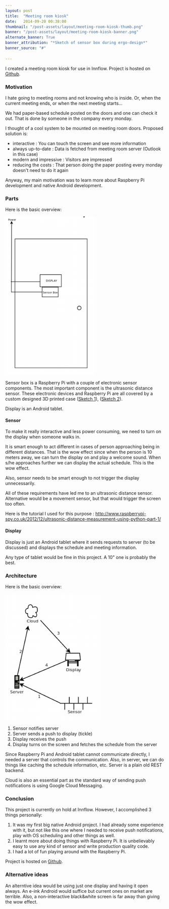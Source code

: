 ```yaml
---
layout: post
title:  "Meeting room kiosk"
date:   2014-09-20 00:38:00
thumbnail: "/post-assets/layout/meeting-room-kiosk-thumb.png"
banner: "/post-assets/layout/meeting-room-kiosk-banner.png"
alternate_banner: True
banner_attribution: "*Sketch of sensor box during ergo-design*"
banner_source: "#"

---
```


I created a meeting room kiosk for use in Innflow. Project is hosted on [Github](https://github.com/aliok/meetingRoomKiosk).
<!--more-->

### Motivation
I hate going to meeting rooms and not knowing who is inside. Or, when the current meeting ends, or when the next meeting starts...

We had paper-based schedule posted on the doors and one can check it out. That is done by someone in the company every monday. 

I thought of a cool system to be mounted on meeting room doors.
Proposed solution is:

* interactive : You can touch the screen and see more information
* always up-to-date : Data is fetched from meeting room server (Outlook in this case)
* modern and impressive : Visitors are impressed
* reducing the costs : That person doing the paper posting every monday doesn't need to do it again

Anyway, my main motivation was to learn more about Raspberry Pi development and native Android development.

### Parts
Here is the basic overview:

![parts](/post-assets/meeting-room-kiosk-parts.png)

Sensor box is a Raspberry Pi with a couple of electronic sensor components. The most important component is the ultrasonic distance sensor.
These electronic devices and Raspberry Pi are all covered by a custom designed 3D printed case
([Sketch 1](/post-assets/meeting-room-kiosk-sensor-case-layers.jpg)), ([Sketch 2](/post-assets/meeting-room-kiosk-sensor-case-outside.jpg)).  

Display is an Android tablet.


#### Sensor
To make it really interactive and less power consuming, we need to turn on the display when someone walks in.

It is smart enough to act different in cases of person approaching being in different distances.
That is the wow effect since when the person is 10 meters away, we can turn the display on and play a welcome sound.
When s/he approaches further we can display the actual schedule.
This is the wow effect.

Also, sensor needs to be smart enough to not trigger the display unnecessarily.

All of these requirements have led me to an ultrasonic distance sensor. Alternative would be a movement sensor, but that would trigger the screen too often.

Here is the tutorial I used for this purpose : <http://www.raspberrypi-spy.co.uk/2012/12/ultrasonic-distance-measurement-using-python-part-1/>

#### Display
Display is just an Android tablet where it sends requests to server (to be discussed) and displays the schedule and meeting information.

Any type of tablet would be fine in this project. A 10" one is probably the best.

### Architecture
Here is the basic overview:

![parts](/post-assets/meeting-room-kiosk-architecture.png)

1. Sensor notifies server
1. Server sends a push to display (tickle)
1. Display receives the push
1. Display turns on the screen and fetches the schedule from the server 

Since Raspberry Pi and Android tablet cannot communicate directly, I needed a server that controls the communication.
Also, in server, we can do things like caching the schedule information, etc. Server is a plain old REST backend.

Cloud is also an essential part as the standard way of sending push notifications is using Google Cloud Messaging.

### Conclusion 
This project is currently on hold at Innflow. However, I accomplished 3 things personally:

1. It was my first big native Android project. I had already some experience with it, but not like this one where I needed to receive push notifications,
   play with OS scheduling and other things as well.
1. I learnt more about doing things with Raspberry Pi. It is unbelievably easy to use any kind of sensor and write production quality code.
1. I had a lot of fun playing around with the Raspberry Pi.

Project is hosted on [Github](https://github.com/aliok/meetingRoomKiosk).

### Alternative ideas
An alterntive idea would be using just one display and having it open always. An e-ink Android would suffice but current ones on market are terrible.
Also, a non-interactive black&white screen is far away than giving the wow effect. 